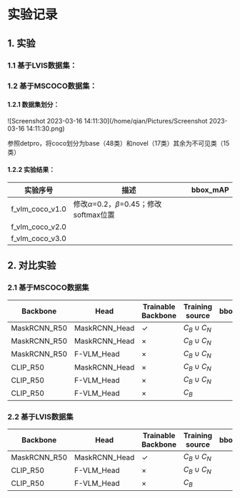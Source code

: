 #  实验记录

## 1. 实验

### 1.1 基于LVIS数据集：

### 1.2 基于MSCOCO数据集：

#### 1.2.1 数据集划分：

![Screenshot 2023-03-16 14:11:30](/home/qian/Pictures/Screenshot 2023-03-16 14:11:30.png)

参照detpro，将coco划分为base（48类）和novel（17类）其余为不可见类（15类）

#### 1.2.2 实验结果：

| 实验序号        | 描述                                            | bbox_mAP |
| --------------- | ----------------------------------------------- | -------- |
| f_vlm_coco_v1.0 | 修改$\alpha$=0.2，$\beta$=0.45；修改softmax位置 |          |
| f_vlm_coco_v2.0 |                                                 |          |
| f_vlm_coco_v3.0 |                                                 |          |



## 2. 对比实验

### 2.1 基于MSCOCO数据集

| Backbone     | Head          | Trainable Backbone | Training source | bbox_mAP | Novel AP |
| ------------ | ------------- | ------------------ | --------------- | -------- | -------- |
| MaskRCNN_R50 | MaskRCNN_Head | $\checkmark$       | $C_B \cup C_N$  |          | \        |
| MaskRCNN_R50 | MaskRCNN_Head | $\times$           | $C_B \cup C_N$  |          | \        |
| MaskRCNN_R50 | F-VLM_Head    | $\times$           | $C_B \cup C_N$  |          | \        |
| CLIP_R50     | MaskRCNN_Head | $\times$           | $C_B \cup C_N$  |          | \        |
| CLIP_R50     | F-VLM_Head    | $\times$           | $C_B \cup C_N$  |          | \        |
| CLIP_R50     | F-VLM_Head    | $\times$           | $C_B$           |          |          |

### 2.2 基于LVIS数据集

| Backbone     | Head          | Trainable Backbone | Training source | bbox_mAP | Novel AP |
| ------------ | ------------- | ------------------ | --------------- | -------- | -------- |
| MaskRCNN_R50 | MaskRCNN_Head | $\checkmark$       | $C_B \cup C_N$  |          | \        |
| CLIP_R50     | F-VLM_Head    | $\times$           | $C_B \cup C_N$  |          | \        |
| CLIP_R50     | F-VLM_Head    | $\times$           | $C_B$           |          |          |



